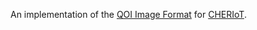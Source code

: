 An implementation of the [QOI Image Format](https://qoiformat.org) for [CHERIoT](https://cheriot.org).

